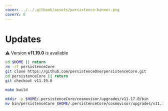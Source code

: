```yaml
---
cover: ../../.gitbook/assets/persistence-banner.png
coverY: 0
---
```


# Updates

⚠️ Version **v11.19.0** is available

```bash
cd $HOME || return
rm -rf persistenceCore
git clone https://github.com/persistenceOne/persistenceCore.git
cd persistenceCore || return
git checkout v11.19.0

make build

mkdir -p $HOME/.persistenceCore/cosmovisor/upgrades/v11.17.0/bin
mv bin/persistenceCore $HOME/.persistenceCore/cosmovisor/upgrades/v11.17.0/bin/
```

